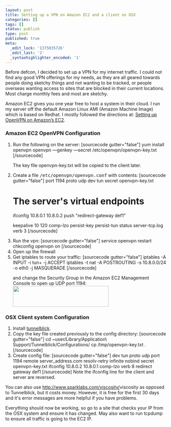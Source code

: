 ```yaml
---
layout: post
title: Setting up a VPN on Amazon EC2 and a client on OSX
categories: []
tags: []
status: publish
type: post
published: true
meta:
  _edit_lock: '1375035726'
  _edit_last: '2'
  _syntaxhighlighter_encoded: '1'
---
```

Before defcon, I decided to set up a VPN for my internet traffic.  I could not find any good VPN offerings for my needs, as they are all geared towards people doing sketchy things and not wanting to be tracked, or people overseas wanting access to sites that are blocked in their current locations. Most charge monthly fees and most are sketchy.

Amazon EC2 gives you one year free to host a system in their cloud.  I run my server off the default Amazon Linux AMI (Amazon Machine Image) which is based on Redhat.  I mostly followed the directions at: <a href="http://holgr.com/blog/2009/06/setting-up-openvpn-on-amazons-ec2/">Setting up OpenVPN on Amazon’s EC2</a>.

<h3>Amazon EC2 OpenVPN Configuration</h3>
<ol>
<li>Run the following on the server:
[sourcecode gutter="false"]
yum install openvpn
openvpn —genkey —secret /etc/openvpn/openvpn-key.txt
[/sourcecode]

The key file openvpn-key.txt will be copied to the client later.

<li>Create a file <tt>/etc/openvpn/openvpn.conf</tt> with contents:
[sourcecode gutter="false"]
port 1194
proto udp
dev tun
secret openvpn-key.txt

# The server's virtual endpoints
ifconfig 10.8.0.1 10.8.0.2
push &quot;redirect-gateway def1&quot;

keepalive 10 120
comp-lzo
persist-key
persist-tun
status server-tcp.log
verb 3
[/sourcecode]

<li>Run the vpn:
[sourcecode gutter="false"]
service openvpn restart
chkconfig openvpn on
[/sourcecode]

<li>Open up the firewall

<li>Get iptables to route your traffic:
[sourcecode gutter="false"]
iptables -A INPUT -i tun+ -j ACCEPT
iptables -t nat -A POSTROUTING -s 10.8.0.0/24 -o eth0 -j MASQUERADE
[/sourcecode]

and change the Security Group in the Amazon EC2 Management Console to open up UDP port 1194:
<a href="http://0xdabbad00.com/wp-content/uploads/2012/07/Screenshot.png"><img src="http://0xdabbad00.com/wp-content/uploads/2012/07/Screenshot-300x65.png" alt="" title="Amazon EC2 Security Group setting" width="300" height="65" class="alignnone size-medium wp-image-507" /></a>
</ol>

<h3>OSX Client system Configuration</h3>
<ol>
<li>Install <a href="https://code.google.com/p/tunnelblick/">tunnelblick</a>.
<li>Copy the key file created previously to the config directory:
[sourcecode gutter="false"]
cd ~user/Library/Application\ Support/Tunnelblick/Configurations/
cp /tmp/openvpn-key.txt .
[/sourcecode]
<li>Create config file:
[sourcecode gutter="false"]
dev tun
proto udp
port 1194
remote server_address.com
resolv-retry infinite
nobind
secret openvpn-key.txt
ifconfig 10.8.0.2 10.8.0.1
comp-lzo
verb 8
redirect gateway def1
[/sourcecode]
Note the ifconfig line for the client and server are reversed.
</ol>

You can also use <http://www.sparklabs.com/viscosity/>viscosity</a> as opposed to Tunnelblick, but it costs money.  However, it is free for the first 30 days and it's error messages are more helpful if you have problems.

Everything should now be working, so go to a site that checks your IP from the OSX system and ensure it has changed.  May also want to run tcpdump to ensure all traffic is going to the EC2 IP.

